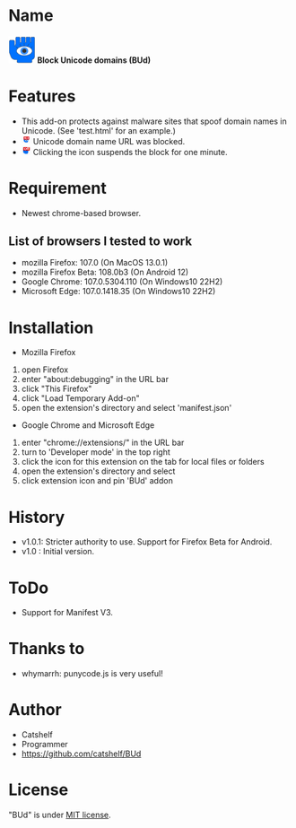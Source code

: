 # Name
<h4>
<img alt="Icon of 'Block Unicode domains'" src="icons/icon.png">
Block Unicode domains (BUd)
</h4>


# Features
* This add-on protects against malware sites that spoof domain names in Unicode. (See 'test.html' for an example.)
* <img alt="status - Block" height="16px" width="16px" src="icons/BUd_block.png"> Unicode domain name URL was blocked.
* <img alt="status - Off" height="16px" width="16px" src="icons/BUd_off.png"> Clicking the icon suspends the block for one minute.


# Requirement
* Newest chrome-based browser.
## List of browsers I tested to work
* mozilla Firefox:      107.0   (On MacOS 13.0.1)
* mozilla Firefox Beta: 108.0b3 (On Android 12)
* Google Chrome:        107.0.5304.110 (On Windows10 22H2)
* Microsoft Edge:       107.0.1418.35  (On Windows10 22H2)


# Installation
* Mozilla Firefox
1. open Firefox
2. enter "about:debugging" in the URL bar
3. click "This Firefox"
4. click "Load Temporary Add-on"
5. open the extension's directory and select 'manifest.json'

* Google Chrome and Microsoft Edge
1. enter "chrome://extensions/" in the URL bar
2. turn to 'Developer mode' in the top right
3. click the icon for this extension on the tab for local files or folders
4. open the extension's directory and select
5. click extension icon and pin 'BUd' addon


# History
* v1.0.1: Stricter authority to use. Support for Firefox Beta for Android.
* v1.0  : Initial version.


# ToDo
* Support for Manifest V3.


# Thanks to
* whymarrh: punycode.js is very useful!


# Author
* Catshelf
* Programmer
* https://github.com/catshelf/BUd


# License
"BUd" is under [MIT license](https://en.wikipedia.org/wiki/MIT_License).
